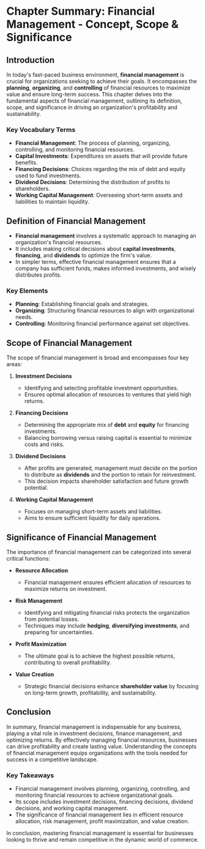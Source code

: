 # Chapter Summary: Financial Management - Concept, Scope & Significance

## Introduction
In today's fast-paced business environment, **financial management** is crucial for organizations seeking to achieve their goals. It encompasses the **planning**, **organizing**, and **controlling** of financial resources to maximize value and ensure long-term success. This chapter delves into the fundamental aspects of financial management, outlining its definition, scope, and significance in driving an organization's profitability and sustainability.

### Key Vocabulary Terms
- **Financial Management**: The process of planning, organizing, controlling, and monitoring financial resources.
- **Capital Investments**: Expenditures on assets that will provide future benefits.
- **Financing Decisions**: Choices regarding the mix of debt and equity used to fund investments.
- **Dividend Decisions**: Determining the distribution of profits to shareholders.
- **Working Capital Management**: Overseeing short-term assets and liabilities to maintain liquidity.

## Definition of Financial Management
- **Financial management** involves a systematic approach to managing an organization's financial resources.
- It includes making critical decisions about **capital investments**, **financing**, and **dividends** to optimize the firm's value.
- In simpler terms, effective financial management ensures that a company has sufficient funds, makes informed investments, and wisely distributes profits.

### Key Elements
- **Planning**: Establishing financial goals and strategies.
- **Organizing**: Structuring financial resources to align with organizational needs.
- **Controlling**: Monitoring financial performance against set objectives.

## Scope of Financial Management
The scope of financial management is broad and encompasses four key areas:

1. **Investment Decisions**
   - Identifying and selecting profitable investment opportunities.
   - Ensures optimal allocation of resources to ventures that yield high returns.

2. **Financing Decisions**
   - Determining the appropriate mix of **debt** and **equity** for financing investments.
   - Balancing borrowing versus raising capital is essential to minimize costs and risks.

3. **Dividend Decisions**
   - After profits are generated, management must decide on the portion to distribute as **dividends** and the portion to retain for reinvestment.
   - This decision impacts shareholder satisfaction and future growth potential.

4. **Working Capital Management**
   - Focuses on managing short-term assets and liabilities.
   - Aims to ensure sufficient liquidity for daily operations.

## Significance of Financial Management
The importance of financial management can be categorized into several critical functions:

- **Resource Allocation**
  - Financial management ensures efficient allocation of resources to maximize returns on investment.

- **Risk Management**
  - Identifying and mitigating financial risks protects the organization from potential losses.
  - Techniques may include **hedging**, **diversifying investments**, and preparing for uncertainties.

- **Profit Maximization**
  - The ultimate goal is to achieve the highest possible returns, contributing to overall profitability.

- **Value Creation**
  - Strategic financial decisions enhance **shareholder value** by focusing on long-term growth, profitability, and sustainability.

## Conclusion
In summary, financial management is indispensable for any business, playing a vital role in investment decisions, finance management, and optimizing returns. By effectively managing financial resources, businesses can drive profitability and create lasting value. Understanding the concepts of financial management equips organizations with the tools needed for success in a competitive landscape.

### Key Takeaways
- Financial management involves planning, organizing, controlling, and monitoring financial resources to achieve organizational goals.
- Its scope includes investment decisions, financing decisions, dividend decisions, and working capital management.
- The significance of financial management lies in efficient resource allocation, risk management, profit maximization, and value creation.

In conclusion, mastering financial management is essential for businesses looking to thrive and remain competitive in the dynamic world of commerce.